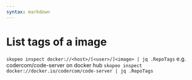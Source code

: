 ```yaml
---
syntax: markdown
---
```


# List tags of a image
`skopeo inspect docker://<host>/[<user>/]<image> | jq .RepoTags`
e.g. codercom/code-server on docker hub
`skopeo inspect docker://docker.io/codercom/code-server | jq .RepoTags`
